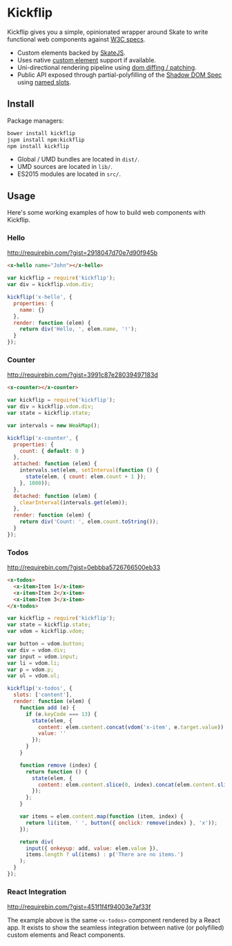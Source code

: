# Kickflip

Kickflip gives you a simple, opinionated wrapper around Skate to write functional web components against [W3C specs](https://github.com/w3c/webcomponents).

- Custom elements backed by [SkateJS](https://github.com/skatejs/skatejs).
- Uses native [custom element](http://w3c.github.io/webcomponents/spec/custom/) support if available.
- Uni-directional rendering pipeline using [dom diffing / patching](https://github.com/skatejs-dom-diff).
- Public API exposed through partial-polyfilling of the [Shadow DOM Spec](https://w3c.github.io/webcomponents/spec/shadow/) using [named slots](https://github.com/skatejs/named-slots).



## Install

Package managers:

```sh
bower install kickflip
jspm install npm:kickflip
npm install kickflip
```

- Global / UMD bundles are located in `dist/`.
- UMD sources are located in `lib/`.
- ES2015 modules are located in `src/`.



## Usage

Here's some working examples of how to build web components with Kickflip.



### Hello

http://requirebin.com/?gist=2918047d70e7d90f945b

```html
<x-hello name="John"></x-hello>
```

```js
var kickflip = require('kickflip');
var div = kickflip.vdom.div;

kickflip('x-hello', {
  properties: {
    name: {}
  },
  render: function (elem) {
    return div('Hello, ', elem.name, '!');
  }
});
```



### Counter

http://requirebin.com/?gist=3991c87e28039497183d

```html
<x-counter></x-counter>
```

```js
var kickflip = require('kickflip');
var div = kickflip.vdom.div;
var state = kickflip.state;

var intervals = new WeakMap();

kickflip('x-counter', {
  properties: {
    count: { default: 0 }
  },
  attached: function (elem) {
    intervals.set(elem, setInterval(function () {
      state(elem, { count: elem.count + 1 });
    }, 1000));
  },
  detached: function (elem) {
    clearInterval(intervals.get(elem));
  },
  render: function (elem) {
    return div('Count: ', elem.count.toString());
  }
});
```



### Todos

http://requirebin.com/?gist=0ebbba5726766500eb33

```html
<x-todos>
  <x-item>Item 1</x-item>
  <x-item>Item 2</x-item>
  <x-item>Item 3</x-item>
</x-todos>
```

```js
var kickflip = require('kickflip');
var state = kickflip.state;
var vdom = kickflip.vdom;

var button = vdom.button;
var div = vdom.div;
var input = vdom.input;
var li = vdom.li;
var p = vdom.p;
var ul = vdom.ul;

kickflip('x-todos', {
  slots: ['content'],
  render: function (elem) {
    function add (e) {
      if (e.keyCode === 13) {
        state(elem, {
          content: elem.content.concat(vdom('x-item', e.target.value)),
          value: ''
        });
      }
    }

    function remove (index) {
      return function () {
        state(elem, {
          content: elem.content.slice(0, index).concat(elem.content.slice(index + 1))
        });
      };
    }

    var items = elem.content.map(function (item, index) {
      return li(item, ' ', button({ onclick: remove(index) }, 'x'));
    });

    return div(
      input({ onkeyup: add, value: elem.value }),
      items.length ? ul(items) : p('There are no items.')
    );
  }
});
```



### React Integration

http://requirebin.com/?gist=451f1f4f94003e7af33f

The example above is the same `<x-todos>` component rendered by a React app. It exists to show the seamless integration between native (or polyfilled) custom elements and React components.

